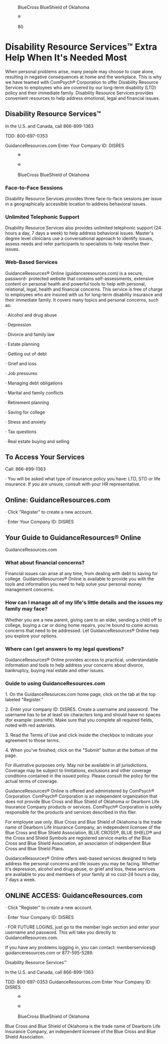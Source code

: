 <figure>

BlueCross BlueShield of Oklahoma

®

80

</figure>


<!-- PageHeader="Disability Insurance" -->


# Disability Resource Services™ Extra Help When It's Needed Most

When personal problems arise,
many people may choose to cope
alone, resulting in negative
consequences at home and the
workplace. This is why we have
teamed with ComPsych®
Corporation to offer Disability
Resource Services to employees
who are covered by our long-term
disability (LTD) policy and their
immediate family. Disability
Resource Services provides
convenient resources to help
address emotional, legal and
financial issues.


<figure>
</figure>


## Disability Resource Services™

In the U.S. and Canada, call
866-899-1363

TDD: 800-697-0353

GuidanceResources.com
Enter Your Company ID: DISRES


<figure>

®

®

BlueCross BlueShield
of Oklahoma

</figure>


### Face-to-Face Sessions

Disability Resource Services provides three face-to-face sessions per issue in a
geographically accessible location to address behavioral issues.


### Unlimited Telephonic Support

Disability Resource Services also provides unlimited telephonic support (24 hours
a day, 7 days a week) to help address behavioral issues. Master's degree level
clinicians use a conversational approach to identify issues, assess needs and refer
participants to specialists to help resolve their issues.


### Web-Based Services

GuidanceResources® Online (guidanceresources.com) is a secure, password-
protected website that contains self-assessments, extensive content on personal
health and powerful tools to help with personal, relational, legal, health and
financial concerns. This service is free of charge to employees who are insured with
us for long-term disability insurance and their immediate family. It covers many
topics and personal concerns, such as:

· Alcohol and drug abuse

· Depression

· Divorce and family law

· Estate planning

· Getting out of debt

· Grief and loss

· Job pressures

· Managing debt obligations

· Marital and family conflicts

· Retirement planning

· Saving for college

· Stress and anxiety

· Tax questions

· Real estate buying and selling


## To Access Your Services


<figure>
</figure>


Call: 866-899-1363

· You will be asked what type of insurance policy you have: LTD, STD or
life insurance. If you are unsure, consult with your HR representative.


<figure>
</figure>


## Online: GuidanceResources.com

· Click "Register" to create a new account.

· Enter Your Company ID: DISRES

<!-- PageFooter="Insurance products issued by Dearborn Life Insurance Company, 701 E. 22nd St. Suite 300, Lombard, IL 60148." -->
<!-- PageBreak -->


## Your Guide to GuidanceResources® Online

GuidanceResources.com


### What about financial concerns?

Financial issues can arise at any time, from dealing with debt to saving for
college. GuidanceResources® Online is available to provide you with the tools and
information you need to help solve your personal money management concerns.


### How can I manage all of my life's little details and the issues my family may face?

Whether you are a new parent, giving care to an elder, sending a child off to college,
buying a car or doing home repairs, you're bound to come across concerns that
need to be addressed. Let GuidanceResources® Online help you explore your
options.


### Where can I get answers to my legal questions?

GuidanceResources® Online provides access to practical, understandable
information and tools to help address your concerns about divorce, bankruptcy,
buying real estate and other issues.


### Guide to using GuidanceResources.com

1\. On the GuidanceResources.com home page, click on the tab at the top labeled
"Register."

2\. Enter your company ID: DISRES. Create a username and password. The
username has to be at least six characters long and should have no spaces
(for example: joesmith). Make sure that you complete all required fields,
noted with red asterisks.

3\. Read the Terms of Use and click inside the checkbox to indicate your agreement
to those terms.

4\. When you've finished, click on the "Submit" button at the bottom of the page.

For illustrative purposes only. May not be available in all jurisdictions. Coverage may be subject to limitations, exclusions and other
coverage conditions contained in the issued policy. Please consult the policy for the actual terms of coverage.

GuidanceResources® Online is offered and administered by ComPsych® Corporation. ComPsych® Corporation is an independent
organization that does not provide Blue Cross and Blue Shield of Oklahoma or Dearborn Life Insurance Company products or services.
ComPsych® Corporation is solely responsible for the products and services described in this flier.

For employee use only. Blue Cross and Blue Shield of Oklahoma is the trade name of Dearborn Life Insurance Company, an independent
licensee of the Blue Cross and Blue Shield Association. BLUE CROSS®, BLUE SHIELD® and the Cross and Shield Symbols are registered
service marks of the Blue Cross and Blue Shield Association, an association of independent Blue Cross and Blue Shield Plans.

GuidanceResources® Online offers
web-based services designed to help
address the personal concerns and
life issues you may be facing.
Whether it's depression, alcohol and
drug abuse, or grief and loss, these
services are available to you and
members of your family at no
cost-24 hours a day, 7 days a week.


<figure>
</figure>


## ONLINE ACCESS: GuidanceResources.com

· Click "Register" to create a new
account.

· Enter Your Company ID: DISRES

· FOR FUTURE LOGINS, just go to the
member login section and enter
your username and password.
This will take you directly to
GuidanceResources.com.

If you have any problems logging in,
you can contact: memberservices@
guidanceresources.com or
877-595-5289.

Disability Resource Services™

In the U.S. and Canada, call
866-899-1363

TDD: 800-697-0353
GuidanceResources.com
Enter Your Company ID: DISRES


<figure>

®

®

BlueCross BlueShield
of Oklahoma

</figure>


Blue Cross and Blue Shield of Oklahoma is the trade name of
Dearborn Life Insurance Company, an independent licensee
of the Blue Cross and Blue Shield Association.

<!-- PageFooter="608718.0121" -->
